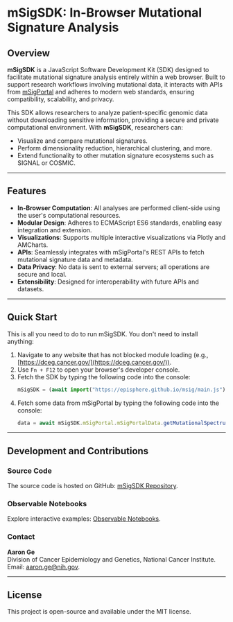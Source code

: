 # mSigSDK: In-Browser Mutational Signature Analysis

## Overview

**mSigSDK** is a JavaScript Software Development Kit (SDK) designed to facilitate mutational signature analysis entirely within a web browser. Built to support research workflows involving mutational data, it interacts with APIs from [mSigPortal](https://analysistools.cancer.gov/mutational-signatures/) and adheres to modern web standards, ensuring compatibility, scalability, and privacy.

This SDK allows researchers to analyze patient-specific genomic data without downloading sensitive information, providing a secure and private computational environment. With **mSigSDK**, researchers can:
- Visualize and compare mutational signatures.
- Perform dimensionality reduction, hierarchical clustering, and more.
- Extend functionality to other mutation signature ecosystems such as SIGNAL or COSMIC.

---

## Features

- **In-Browser Computation**: All analyses are performed client-side using the user's computational resources.
- **Modular Design**: Adheres to ECMAScript ES6 standards, enabling easy integration and extension.
- **Visualizations**: Supports multiple interactive visualizations via Plotly and AMCharts.
- **APIs**: Seamlessly integrates with mSigPortal's REST APIs to fetch mutational signature data and metadata.
- **Data Privacy**: No data is sent to external servers; all operations are secure and local.
- **Extensibility**: Designed for interoperability with future APIs and datasets.

---

## Quick Start

This is all you need to do to run mSigSDK. You don't need to install anything:

1. Navigate to any website that has not blocked module loading (e.g., [https://dceg.cancer.gov/](https://dceg.cancer.gov/)).
2. Use `Fn + F12` to open your browser's developer console.
3. Fetch the SDK by typing the following code into the console:
   ```javascript
   mSigSDK = (await import("https://episphere.github.io/msig/main.js")).mSigSDK
   ```
4. Fetch some data from mSigPortal by typing the following code into the console:
   ```javascript
   data = await mSigSDK.mSigPortal.mSigPortalData.getMutationalSpectrumData()
   ```

---

## Development and Contributions

### Source Code
The source code is hosted on GitHub: [mSigSDK Repository](https://github.com/episphere/msig).

### Observable Notebooks
Explore interactive examples: [Observable Notebooks](https://observablehq.com/@aaronge-2020/signatures).

### Contact
**Aaron Ge**  
Division of Cancer Epidemiology and Genetics, National Cancer Institute.  
Email: [aaron.ge@nih.gov](mailto:aaron.ge@nih.gov).

---

## License
This project is open-source and available under the MIT license.
